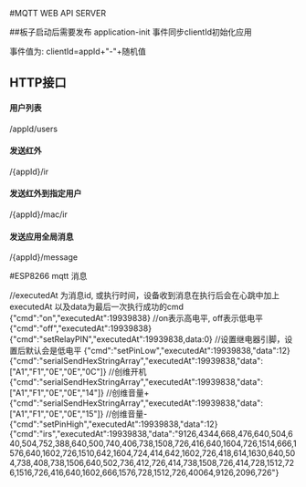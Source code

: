 #MQTT WEB API SERVER

##板子启动后需要发布 application-init 事件同步clientId初始化应用

事件值为: clientId=appId+"-"+随机值


## HTTP接口

#### 用户列表
/appId/users

#### 发送红外
/{appId}/ir

#### 发送红外到指定用户
/{appId}/mac/ir

#### 发送应用全局消息
/{appId}/message

#ESP8266 mqtt 消息

//executedAt 为消息id, 或执行时间，设备收到消息在执行后会在心跳中加上executedAt  以及data为最后一次执行成功的cmd
{"cmd":"on","executedAt":19939838} //on表示高电平, off表示低电平
{"cmd":"off","executedAt":19939838}
{"cmd":"setRelayPIN","executedAt":19939838,data:0}  //设置继电器引脚，设置后默认会是低电平
{"cmd":"setPinLow","executedAt":19939838,"data":12}
{"cmd":"serialSendHexStringArray","executedAt":19939838,"data":["A1","F1","0E","0E","0C"]}  //创维开机
{"cmd":"serialSendHexStringArray","executedAt":19939838,"data":["A1","F1","0E","0E","14"]}  //创维音量+
{"cmd":"serialSendHexStringArray","executedAt":19939838,"data":["A1","F1","0E","0E","15"]}  //创维音量-
{"cmd":"setPinHigh","executedAt":19939838,"data":12}
{"cmd":"irs","executedAt":19939838,"data":"9126,4344,668,476,640,504,640,504,752,388,640,500,740,406,738,1508,726,416,640,1604,726,1514,666,1576,640,1602,726,1510,642,1604,724,414,642,1602,726,418,614,1630,640,504,738,408,738,1506,640,502,736,412,726,414,738,1508,726,414,728,1512,726,1516,726,416,640,1602,666,1576,728,1512,726,40064,9126,2096,726"}